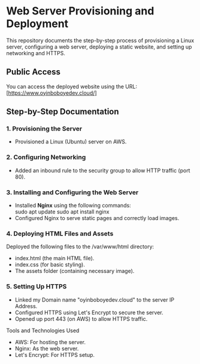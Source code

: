 # Web Server Provisioning and Deployment  

This repository documents the step-by-step process of provisioning a Linux server, configuring a web server, deploying a static website, and setting up networking and HTTPS.  


## Public Access  
You can access the deployed website using the URL:  
[https://www.oyinboboyedev.cloud/] 

## Step-by-Step Documentation  

### 1. Provisioning the Server  
- Provisioned a Linux (Ubuntu) server on AWS.


### 2. Configuring Networking  
- Added an inbound rule to the security group to allow HTTP traffic (port 80).  


### 3. Installing and Configuring the Web Server  
- Installed **Nginx** using the following commands:  
  sudo apt update
  sudo apt install nginx
- Configured Nginx to serve static pages and correctly load images.

### 4. Deploying HTML Files and Assets
Deployed the following files to the /var/www/html directory:
- index.html (the main HTML file).
- index.css (for basic styling).
- The assets folder (containing necessary image).

### 5. Setting Up HTTPS
- Linked my Domain name "oyinboboyedev.cloud" to the server IP Address.
- Configured HTTPS using Let's Encrypt to secure the server.
- Opened up port 443 (on AWS) to allow HTTPS traffic.

Tools and Technologies Used
- AWS: For hosting the server.
- Nginx: As the web server.
- Let's Encrypt: For HTTPS setup.

